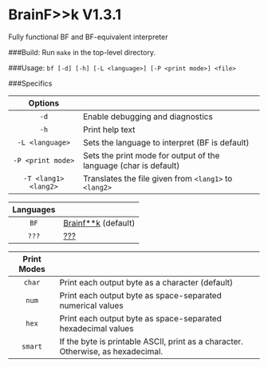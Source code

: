 # BrainF>>k V1.3.1
Fully functional BF and BF-equivalent interpreter

###Build:
Run `make` in the top-level directory.

###Usage:
`bf [-d] [-h] [-L <language>] [-P <print mode>] <file>`

###Specifics

| Options             |                                                                                       |
|:-------------------:|-------------------------------------------------------------------------------------- |
| `-d`                | Enable debugging and diagnostics                                                      |
| `-h`                | Print help text                                                                       |
| `-L <language>`     | Sets the language to interpret (BF is default)                                        |
| `-P <print mode>`   | Sets the print mode for output of the language (char is default)                      |
| `-T <lang1> <lang2>`| Translates the file given from `<lang1>` to `<lang2>`                                 |

| Languages         |                                                                                         |
|:-----------------:|---------------------------------------------------------------------------------------  |
| `BF`              |   [Brainf**k](https://esolangs.org/wiki/Brainfuck) (default)                            |
| `???`             |   [???](https://esolangs.org/wiki/%3F%3F%3F)                                            |

| Print Modes       |                                                                                         |
|:-----------------:|---------------------------------------------------------------------------------------  |
| `char`            | Print each output byte as a character (default)                                         |
| `num`             | Print each output byte as space-separated numerical values                              |
| `hex`             | Print each output byte as space-separated hexadecimal values                            |
| `smart`           | If the byte is printable ASCII, print as a character. Otherwise, as hexadecimal.        |
